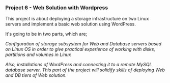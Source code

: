 ###    Project 6 - Web Solution with Wordpress

This project is about deploying a storage infrastructure on two Linux servers and implement a basic web solution using WordPress.

It's going to be in two parts, which are;

*Configuration of storage subsystem for Web and Database servers based on Linux OS in order to give practical experience of working with disks, partitions and volumes in Linux*

*Also, installations of WordPress and connecting it to a remote MySQL database server. This part of the project will solidify skills of deploying Web and DB tiers of Web solution.*

